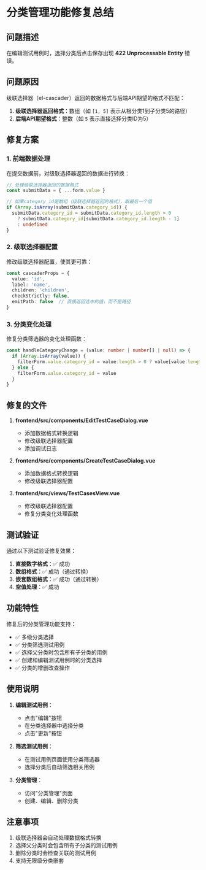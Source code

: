 # 分类管理功能修复总结

## 问题描述

在编辑测试用例时，选择分类后点击保存出现 **422 Unprocessable Entity** 错误。

## 问题原因

级联选择器（el-cascader）返回的数据格式与后端API期望的格式不匹配：

1. **级联选择器返回格式**：数组（如 `[1, 5]` 表示从根分类1到子分类5的路径）
2. **后端API期望格式**：整数（如 `5` 表示直接选择分类ID为5）

## 修复方案

### 1. 前端数据处理

在提交数据前，对级联选择器返回的数据进行转换：

```typescript
// 处理级联选择器返回的数据格式
const submitData = { ...form.value }

// 如果category_id是数组（级联选择器返回的格式），取最后一个值
if (Array.isArray(submitData.category_id)) {
  submitData.category_id = submitData.category_id.length > 0 
    ? submitData.category_id[submitData.category_id.length - 1] 
    : undefined
}
```

### 2. 级联选择器配置

修改级联选择器配置，使其更可靠：

```typescript
const cascaderProps = {
  value: 'id',
  label: 'name',
  children: 'children',
  checkStrictly: false,
  emitPath: false  // 直接返回选中的值，而不是路径
}
```

### 3. 分类变化处理

修复分类筛选器的变化处理函数：

```typescript
const handleCategoryChange = (value: number | number[] | null) => {
  if (Array.isArray(value)) {
    filterForm.value.category_id = value.length > 0 ? value[value.length - 1] : null
  } else {
    filterForm.value.category_id = value
  }
}
```

## 修复的文件

1. **frontend/src/components/EditTestCaseDialog.vue**
   - 添加数据格式转换逻辑
   - 修改级联选择器配置
   - 添加调试日志

2. **frontend/src/components/CreateTestCaseDialog.vue**
   - 添加数据格式转换逻辑
   - 修改级联选择器配置

3. **frontend/src/views/TestCasesView.vue**
   - 修改级联选择器配置
   - 修复分类变化处理函数

## 测试验证

通过以下测试验证修复效果：

1. **直接数字格式**：✅ 成功
2. **数组格式**：✅ 成功（通过转换）
3. **嵌套数组格式**：✅ 成功（通过转换）
4. **空值处理**：✅ 成功

## 功能特性

修复后的分类管理功能支持：

- ✅ 多级分类选择
- ✅ 分类筛选测试用例
- ✅ 选择父分类时包含所有子分类的用例
- ✅ 创建和编辑测试用例时的分类选择
- ✅ 分类的增删改查操作

## 使用说明

1. **编辑测试用例**：
   - 点击"编辑"按钮
   - 在分类选择器中选择分类
   - 点击"更新"按钮

2. **筛选测试用例**：
   - 在测试用例页面使用分类筛选器
   - 选择分类后自动筛选相关用例

3. **分类管理**：
   - 访问"分类管理"页面
   - 创建、编辑、删除分类

## 注意事项

1. 级联选择器会自动处理数据格式转换
2. 选择父分类时会包含所有子分类的测试用例
3. 删除分类时会检查关联的测试用例
4. 支持无限级分类嵌套 